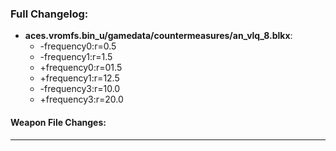 ### Full Changelog:

- **aces.vromfs.bin_u/gamedata/countermeasures/an_vlq_8.blkx**:
  - -frequency0:r=0.5
  - -frequency1:r=1.5
  - +frequency0:r=01.5
  - +frequency1:r=12.5
  - -frequency3:r=10.0
  - +frequency3:r=20.0

#### Weapon File Changes:

---
